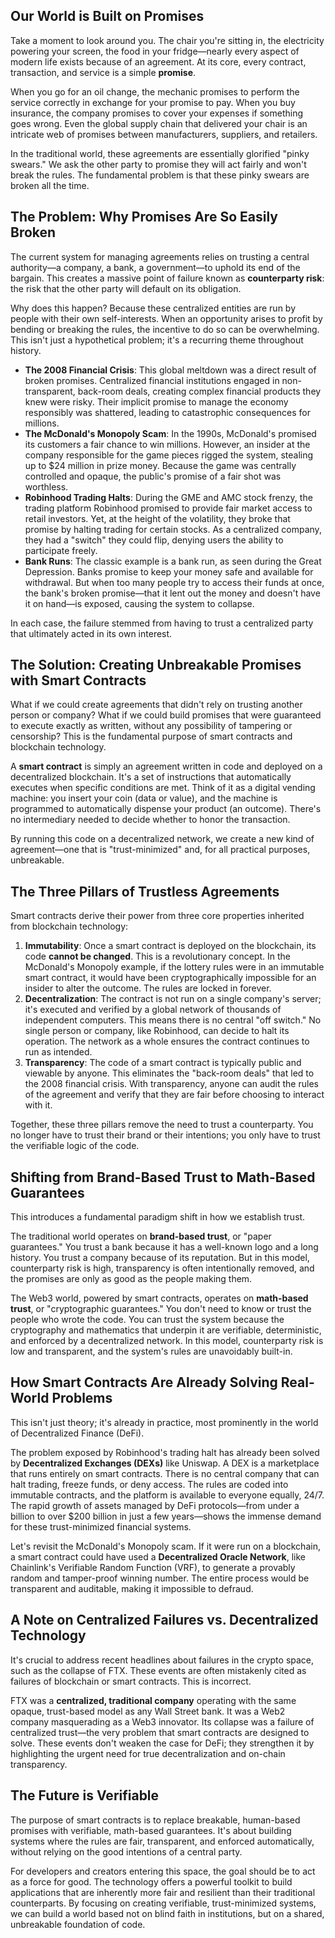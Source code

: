 ## Our World is Built on Promises

Take a moment to look around you. The chair you're sitting in, the electricity powering your screen, the food in your fridge—nearly every aspect of modern life exists because of an agreement. At its core, every contract, transaction, and service is a simple **promise**.

When you go for an oil change, the mechanic promises to perform the service correctly in exchange for your promise to pay. When you buy insurance, the company promises to cover your expenses if something goes wrong. Even the global supply chain that delivered your chair is an intricate web of promises between manufacturers, suppliers, and retailers.

In the traditional world, these agreements are essentially glorified "pinky swears." We ask the other party to promise they will act fairly and won't break the rules. The fundamental problem is that these pinky swears are broken all the time.

## The Problem: Why Promises Are So Easily Broken

The current system for managing agreements relies on trusting a central authority—a company, a bank, a government—to uphold its end of the bargain. This creates a massive point of failure known as **counterparty risk**: the risk that the other party will default on its obligation.

Why does this happen? Because these centralized entities are run by people with their own self-interests. When an opportunity arises to profit by bending or breaking the rules, the incentive to do so can be overwhelming. This isn't just a hypothetical problem; it's a recurring theme throughout history.

*   **The 2008 Financial Crisis**: This global meltdown was a direct result of broken promises. Centralized financial institutions engaged in non-transparent, back-room deals, creating complex financial products they knew were risky. Their implicit promise to manage the economy responsibly was shattered, leading to catastrophic consequences for millions.
*   **The McDonald's Monopoly Scam**: In the 1990s, McDonald's promised its customers a fair chance to win millions. However, an insider at the company responsible for the game pieces rigged the system, stealing up to $24 million in prize money. Because the game was centrally controlled and opaque, the public's promise of a fair shot was worthless.
*   **Robinhood Trading Halts**: During the GME and AMC stock frenzy, the trading platform Robinhood promised to provide fair market access to retail investors. Yet, at the height of the volatility, they broke that promise by halting trading for certain stocks. As a centralized company, they had a "switch" they could flip, denying users the ability to participate freely.
*   **Bank Runs**: The classic example is a bank run, as seen during the Great Depression. Banks promise to keep your money safe and available for withdrawal. But when too many people try to access their funds at once, the bank's broken promise—that it lent out the money and doesn't have it on hand—is exposed, causing the system to collapse.

In each case, the failure stemmed from having to trust a centralized party that ultimately acted in its own interest.

## The Solution: Creating Unbreakable Promises with Smart Contracts

What if we could create agreements that didn't rely on trusting another person or company? What if we could build promises that were guaranteed to execute exactly as written, without any possibility of tampering or censorship? This is the fundamental purpose of smart contracts and blockchain technology.

A **smart contract** is simply an agreement written in code and deployed on a decentralized blockchain. It's a set of instructions that automatically executes when specific conditions are met. Think of it as a digital vending machine: you insert your coin (data or value), and the machine is programmed to automatically dispense your product (an outcome). There's no intermediary needed to decide whether to honor the transaction.

By running this code on a decentralized network, we create a new kind of agreement—one that is "trust-minimized" and, for all practical purposes, unbreakable.

## The Three Pillars of Trustless Agreements

Smart contracts derive their power from three core properties inherited from blockchain technology:

1.  **Immutability**: Once a smart contract is deployed on the blockchain, its code **cannot be changed**. This is a revolutionary concept. In the McDonald's Monopoly example, if the lottery rules were in an immutable smart contract, it would have been cryptographically impossible for an insider to alter the outcome. The rules are locked in forever.
2.  **Decentralization**: The contract is not run on a single company's server; it's executed and verified by a global network of thousands of independent computers. This means there is no central "off switch." No single person or company, like Robinhood, can decide to halt its operation. The network as a whole ensures the contract continues to run as intended.
3.  **Transparency**: The code of a smart contract is typically public and viewable by anyone. This eliminates the "back-room deals" that led to the 2008 financial crisis. With transparency, anyone can audit the rules of the agreement and verify that they are fair before choosing to interact with it.

Together, these three pillars remove the need to trust a counterparty. You no longer have to trust their brand or their intentions; you only have to trust the verifiable logic of the code.

## Shifting from Brand-Based Trust to Math-Based Guarantees

This introduces a fundamental paradigm shift in how we establish trust.

The traditional world operates on **brand-based trust**, or "paper guarantees." You trust a bank because it has a well-known logo and a long history. You trust a company because of its reputation. But in this model, counterparty risk is high, transparency is often intentionally removed, and the promises are only as good as the people making them.

The Web3 world, powered by smart contracts, operates on **math-based trust**, or "cryptographic guarantees." You don't need to know or trust the people who wrote the code. You can trust the system because the cryptography and mathematics that underpin it are verifiable, deterministic, and enforced by a decentralized network. In this model, counterparty risk is low and transparent, and the system's rules are unavoidably built-in.

## How Smart Contracts Are Already Solving Real-World Problems

This isn't just theory; it's already in practice, most prominently in the world of Decentralized Finance (DeFi).

The problem exposed by Robinhood's trading halt has already been solved by **Decentralized Exchanges (DEXs)** like Uniswap. A DEX is a marketplace that runs entirely on smart contracts. There is no central company that can halt trading, freeze funds, or deny access. The rules are coded into immutable contracts, and the platform is available to everyone equally, 24/7. The rapid growth of assets managed by DeFi protocols—from under a billion to over $200 billion in just a few years—shows the immense demand for these trust-minimized financial systems.

Let's revisit the McDonald's Monopoly scam. If it were run on a blockchain, a smart contract could have used a **Decentralized Oracle Network**, like Chainlink's Verifiable Random Function (VRF), to generate a provably random and tamper-proof winning number. The entire process would be transparent and auditable, making it impossible to defraud.

## A Note on Centralized Failures vs. Decentralized Technology

It's crucial to address recent headlines about failures in the crypto space, such as the collapse of FTX. These events are often mistakenly cited as failures of blockchain or smart contracts. This is incorrect.

FTX was a **centralized, traditional company** operating with the same opaque, trust-based model as any Wall Street bank. It was a Web2 company masquerading as a Web3 innovator. Its collapse was a failure of centralized trust—the very problem that smart contracts are designed to solve. These events don't weaken the case for DeFi; they strengthen it by highlighting the urgent need for true decentralization and on-chain transparency.

## The Future is Verifiable

The purpose of smart contracts is to replace breakable, human-based promises with verifiable, math-based guarantees. It's about building systems where the rules are fair, transparent, and enforced automatically, without relying on the good intentions of a central party.

For developers and creators entering this space, the goal should be to act as a force for good. The technology offers a powerful toolkit to build applications that are inherently more fair and resilient than their traditional counterparts. By focusing on creating verifiable, trust-minimized systems, we can build a world based not on blind faith in institutions, but on a shared, unbreakable foundation of code.